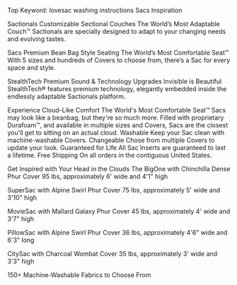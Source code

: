 Top Keyword: lovesac washing instructions
Sacs Inspiration

Sactionals
Customizable Sectional Couches
The World’s Most Adaptable Couch™
Sactionals are specially designed to adapt to your changing needs and evolving tastes.

Sacs
Premium Bean Bag Style Seating
The World’s Most Comfortable Seat™
With 5 sizes and hundreds of Covers to choose from, there’s a Sac for every space and style.

StealthTech
Premium Sound & Technology Upgrades
Invisible is Beautiful
StealthTech® features premium technology, elegantly embedded inside the endlessly adaptable Sactionals platform.

Experience Cloud-Like Comfort
The World's Most Comfortable Seat™
Sacs may look like a beanbag, but they're so much more. Filled with proprietary Durafoam™, and available in multiple sizes and Covers, Sacs are the closest you'll get to sitting on an actual cloud.
Washable
Keep your Sac clean with machine-washable Covers.
Changeable
Chose from multiple Covers to update your look.
Guaranteed for Life
All Sac Inserts are guaranteed to last a lifetime.
Free Shipping
On all orders in the contiguous United States.

Get Inspired with Your Head in the Clouds
The BigOne with Chinchilla Dense Phur Cover
95 lbs, approximately 6' wide and 4'1" high

SuperSac with Alpine Swirl Phur Cover
75 lbs, approximately 5' wide and 3'10" high

MovieSac with Mallard Galaxy Phur Cover
45 lbs, approximately 4' wide and 3'7" high

PillowSac with Alpine Swirl Phur Cover
36 lbs, approximately 4'6" wide and 6'3" long

CitySac with Charcoal Wombat Cover
35 lbs, approximately 3' wide and 3'3" high

150+ Machine-Washable Fabrics to Choose From